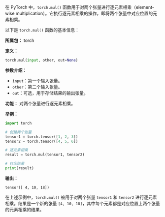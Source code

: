 在 PyTorch 中，`torch.mul()` 函数用于对两个张量进行逐元素相乘（element-wise multiplication）。它执行逐元素相乘的操作，即将两个张量中对应位置的元素相乘。

以下是 `torch.mul()` 函数的基本信息：

**所属包：** torch

**定义：**
```python
torch.mul(input, other, out=None)
```

**参数介绍：**
- `input`：第一个输入张量。
- `other`：第二个输入张量。
- `out`：可选，用于存储结果的输出张量。

**功能：**
对两个张量进行逐元素相乘。

**举例：**
```python
import torch

# 创建两个张量
tensor1 = torch.tensor([1, 2, 3])
tensor2 = torch.tensor([4, 5, 6])

# 逐元素相乘
result = torch.mul(tensor1, tensor2)

# 打印结果
print(result)
```

**输出：**
```
tensor([ 4, 10, 18])
```

在上述示例中，`torch.mul()` 被用于对两个张量 `tensor1` 和 `tensor2` 进行逐元素相乘。结果是一个新的张量 `[4, 10, 18]`，其中每个元素都是对应位置上两个张量的元素相乘的结果。
